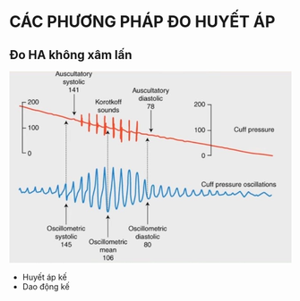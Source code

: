 # CÁC PHƯƠNG PHÁP ĐO HUYẾT ÁP  
## Đo HA không xâm lấn  
![../200 FILES/201 Image/image/Các phương pháp đo HA-1715613189898.webp](../200%20FILES/201%20Image/image/C%C3%A1c%20ph%C6%B0%C6%A1ng%20ph%C3%A1p%20%C4%91o%20HA-1715613189898.webp)  
- Huyết áp kế  
- Dao động kế